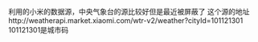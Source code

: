 利用的小米的数据源，中央气象台的源比较好但是最近被屏蔽了
这个源的地址http://weatherapi.market.xiaomi.com/wtr-v2/weather?cityId=101121301 
101121301是城市码
